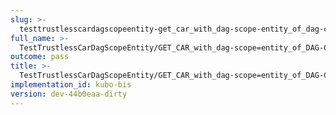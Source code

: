 ```yaml
---
slug: >-
  testtrustlesscardagscopeentity-get_car_with_dag-scope-entity_of_dag-cbor_with_links_(format-car)-body
full_name: >-
  TestTrustlessCarDagScopeEntity/GET_CAR_with_dag-scope=entity_of_DAG-CBOR_with_Links_(format=car)/Body
outcome: pass
title: >-
  TestTrustlessCarDagScopeEntity/GET_CAR_with_dag-scope=entity_of_DAG-CBOR_with_Links_(format=car)/Body
implementation_id: kubo-bis
version: dev-44b0eaa-dirty
---
```


